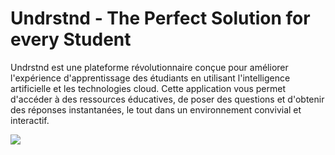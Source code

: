 # Undrstnd - The Perfect Solution for every Student
Undrstnd est une plateforme révolutionnaire conçue pour améliorer l'expérience d'apprentissage des étudiants en utilisant l'intelligence artificielle et les technologies cloud. Cette application vous permet d'accéder à des ressources éducatives, de poser des questions et d'obtenir des réponses instantanées, le tout dans un environnement convivial et interactif.


![](https://undrstnd.vercel.app/images/readme.png)